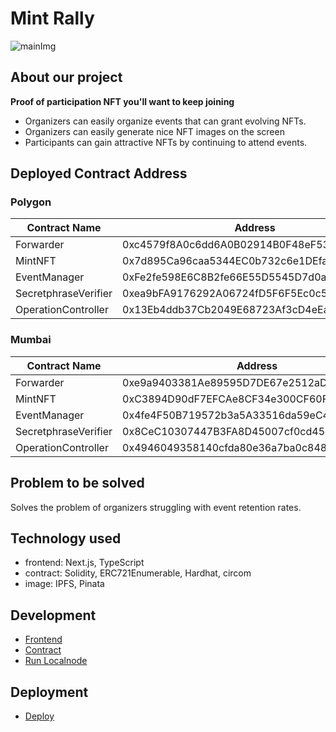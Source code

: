 # Mint Rally

![mainImg](https://user-images.githubusercontent.com/35390466/177026194-28ace142-0ba0-4360-8a48-6fd614fed91f.png)

## About our project

**Proof of participation NFT you'll want to keep joining**

- Organizers can easily organize events that can grant evolving NFTs.
- Organizers can easily generate nice NFT images on the screen
- Participants can gain attractive NFTs by continuing to attend events.

## Deployed Contract Address

### Polygon

| Contract Name        | Address                                    |
| -------------------- | ------------------------------------------ |
| Forwarder            | 0xc4579f8A0c6dd6A0B02914B0F48eF53f4d740980 |
| MintNFT              | 0x7d895Ca96caa5344EC0b732c6e1DEfa560671e14 |
| EventManager         | 0xFe2fe598E6C8B2fe66E55D5545D7d0aE4d52fCA1 |
| SecretphraseVerifier | 0xea9bFA9176292A06724fD5F6F5Ec0c5f9F7AFea3 |
| OperationController  | 0x13Eb4ddb37Cb2049E68723Af3cD4eEa2c50BD451 |

### Mumbai

| Contract Name        | Address                                    |
| -------------------- | ------------------------------------------ |
| Forwarder            | 0xe9a9403381Ae89595D7DE67e2512aDb914F17DA7 |
| MintNFT              | 0xC3894D90dF7EFCAe8CF34e300CF60FF29Db9a868 |
| EventManager         | 0x4fe4F50B719572b3a5A33516da59eC43F51F4A45 |
| SecretphraseVerifier | 0x8CeC10307447B3FA8D45007cf0cd45e9139EFEac |
| OperationController  | 0x4946049358140cfda80e36a7ba0c84871b964e3e |

## Problem to be solved

Solves the problem of organizers struggling with event retention rates.

## Technology used

- frontend: Next.js, TypeScript
- contract: Solidity, ERC721Enumerable, Hardhat, circom
- image: IPFS, Pinata

## Development

- [Frontend](docs/frontend.md)
- [Contract](docs/contract_en.md)
- [Run Localnode](docs/localnode.md)

## Deployment

- [Deploy](docs/deploy_en.md)
